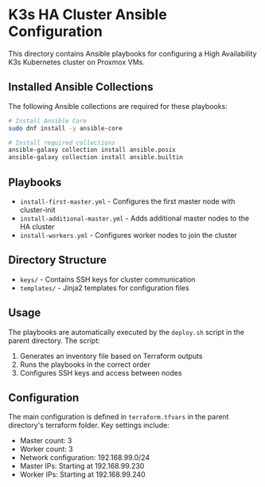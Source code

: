 # K3s HA Cluster Ansible Configuration

This directory contains Ansible playbooks for configuring a High Availability K3s Kubernetes cluster on Proxmox VMs.

## Installed Ansible Collections

The following Ansible collections are required for these playbooks:

```bash
# Install Ansible Core
sudo dnf install -y ansible-core

# Install required collections
ansible-galaxy collection install ansible.posix
ansible-galaxy collection install ansible.builtin
```

## Playbooks

- `install-first-master.yml` - Configures the first master node with cluster-init
- `install-additional-master.yml` - Adds additional master nodes to the HA cluster
- `install-workers.yml` - Configures worker nodes to join the cluster

## Directory Structure

- `keys/` - Contains SSH keys for cluster communication
- `templates/` - Jinja2 templates for configuration files

## Usage

The playbooks are automatically executed by the `deploy.sh` script in the parent directory. The script:

1. Generates an inventory file based on Terraform outputs
2. Runs the playbooks in the correct order
3. Configures SSH keys and access between nodes

## Configuration

The main configuration is defined in `terraform.tfvars` in the parent directory's terraform folder. Key settings include:

- Master count: 3
- Worker count: 3
- Network configuration: 192.168.99.0/24
- Master IPs: Starting at 192.168.99.230
- Worker IPs: Starting at 192.168.99.240
